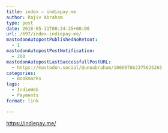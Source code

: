 ```yaml
---
title: index – indiepay.me
author: Rajiv Abraham
type: post
date: 2018-05-11T00:34:35+00:00
url: /697/index-indiepay-me/
mastodonAutopostPublishedNoRetoot:
  - 1
mastodonAutopostPostNotification:
  - 200
mastodonAutopostLastSuccessfullPostURL:
  - https://mastodon.social/@unoabraham/100007862375625265
categories:
  - Bookmarks
tags:
  - IndieWeb
  - Payments
format: link

---
```

<https://indiepay.me/>